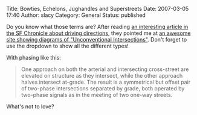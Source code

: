 Title: Bowties, Echelons, Jughandles and Superstreets
Date: 2007-03-05 17:40
Author: slacy
Category: General
Status: published

Do you know what those terms are? After reading [an interesting article
in the SF Chronicle about driving
directions](http://www.sfgate.com/cgi-bin/article.cgi?f=/c/a/2007/03/04/MTGFUOEHI11.DTL),
they pointed me at [an awesome site showing diagrams of "Unconventional
Intersections"](http://attap.umd.edu/UAID.php?UAIDType=3&Submit=Submit&iFeature=1).
Don't forget to use the dropdown to show all the different types!

With phasing like this:

> One approach on both the arterial and intersecting cross-street are
> elevated on structure as they intersect, while the other approach
> halves intersect at-grade. The result is a symmetrical but offset pair
> of two-phase intersections separated by grade, both operated by
> two-phase signals as in the meeting of two one-way streets.

What's not to love?
